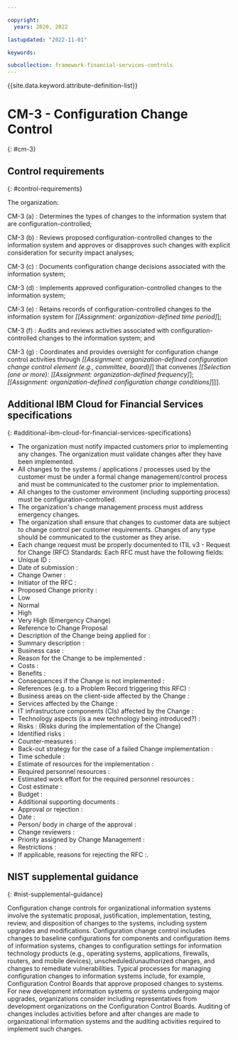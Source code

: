 ```yaml
---

copyright:
  years: 2020, 2022

lastupdated: "2022-11-01"

keywords:

subcollection: framework-financial-services-controls
---
```


{{site.data.keyword.attribute-definition-list}}

               
# CM-3 - Configuration Change Control
{: #cm-3}

## Control requirements
{: #control-requirements}

The organization:

CM-3 (a)
    : Determines the types of changes to the information system that are configuration-controlled;

CM-3 (b)
    : Reviews proposed configuration-controlled changes to the information system and approves or disapproves such changes with explicit consideration for security impact analyses;

CM-3 (c)
    : Documents configuration change decisions associated with the information system;

CM-3 (d)
    : Implements approved configuration-controlled changes to the information system;

CM-3 (e)
    : Retains records of configuration-controlled changes to the information system for _[[Assignment: organization-defined time period]_];

CM-3 (f)
    : Audits and reviews activities associated with configuration-controlled changes to the information system; and

CM-3 (g)
    : Coordinates and provides oversight for configuration change control activities through _[[Assignment: organization-defined configuration change control element (e.g., committee, board)]_] that convenes _[[Selection (one or more): [[Assignment: organization-defined frequency]_]; _[[Assignment: organization-defined configuration change conditions]_]]].

## Additional IBM Cloud for Financial Services specifications
{: #additional-ibm-cloud-for-financial-services-specifications}

- The organization must notify impacted customers prior to implementing any changes.  The organization must validate changes after they have been implemented.
- All changes to the systems / applications / processes used by the customer must be under a formal change management/control process and must be communicated to the customer prior to implementation.
- All changes to the customer environment (including supporting process) must be configuration-controlled.
- The organization's change management process must address emergency changes.
- The organization shall ensure that changes to customer data are subject to change control per customer requirements.  Changes of any type should be communicated to the customer as they arise.
- Each change request must be properly documented to  ITIL v3 - Request for Change (RFC) Standards:  Each RFC must have the following fields:
- Unique ID :
- Date of submission :
- Change Owner :
- Initiator of the RFC :
- Proposed Change priority :
- Low
- Normal
- High
- Very High (Emergency Change)
- Reference to Change Proposal
- Description of the Change being applied for :
- Summary description :
- Business case :
- Reason for the Change to be implemented :
- Costs :
- Benefits :
- Consequences if the Change is not implemented :
- References (e.g. to a Problem Record triggering this RFC) :
- Business areas on the client-side affected by the Change :
- Services affected by the Change :
- IT infrastructure components (CIs) affected by the Change :
- Technology aspects (is a new technology being introduced?) :
- Risks : (Risks during the implementation of the Change)
- Identified risks :
- Counter-measures :
- Back-out strategy for the case of a failed Change implementation :
- Time schedule :
- Estimate of resources for the implementation :
- Required personnel resources :
- Estimated work effort for the required personnel resources :
- Cost estimate :
- Budget :
- Additional supporting documents :
- Approval or rejection :
- Date :
- Person/ body in charge of the approval :
- Change reviewers :
- Priority assigned by Change Management :
- Restrictions :
- If applicable, reasons for rejecting the RFC :.

## NIST supplemental guidance
{: #nist-supplemental-guidance}

Configuration change controls for organizational information systems involve the systematic proposal, justification, implementation, testing, review, and disposition of changes to the systems, including system upgrades and modifications. Configuration change control includes changes to baseline configurations for components and configuration items of information systems, changes to configuration settings for information technology products (e.g., operating systems, applications, firewalls, routers, and mobile devices), unscheduled/unauthorized changes, and changes to remediate vulnerabilities. Typical processes for managing configuration changes to information systems include, for example, Configuration Control Boards that approve proposed changes to systems. For new development information systems or systems undergoing major upgrades, organizations consider including representatives from development organizations on the Configuration Control Boards. Auditing of changes includes activities before and after changes are made to organizational information systems and the auditing activities required to implement such changes.





